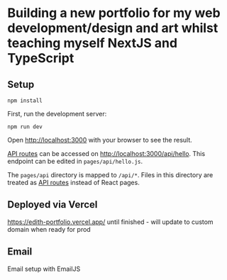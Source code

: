 # Building a new portfolio for my web development/design and art whilst teaching myself NextJS and TypeScript

## Setup

`npm install`

First, run the development server:

`npm run dev`

Open [http://localhost:3000](http://localhost:3000) with your browser to see the result.

[API routes](https://nextjs.org/docs/api-routes/introduction) can be accessed on [http://localhost:3000/api/hello](http://localhost:3000/api/hello). This endpoint can be edited in `pages/api/hello.js`.

The `pages/api` directory is mapped to `/api/*`. Files in this directory are treated as [API routes](https://nextjs.org/docs/api-routes/introduction) instead of React pages.

## Deployed via Vercel

https://edith-portfolio.vercel.app/ until finished - will update to custom domain when ready for prod

## Email

Email setup with EmailJS
